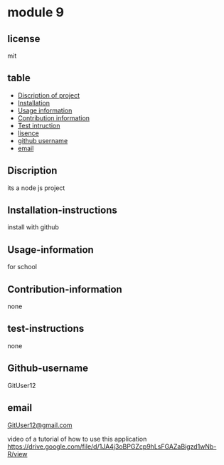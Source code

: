 
# module 9

## license
mit

## table 
- [Discription of project](#discription)
- [Installation](#installation-instructions)
- [Usage information](#usage-information)
- [Contribution information](#contribution-information)
- [Test intruction](#test-instructions)
- [lisence](#license)
- [github username](#github-username)
- [email](#email)

## Discription
its a node js project

## Installation-instructions
install with github

## Usage-information
for school

## Contribution-information
none

## test-instructions
none


## Github-username
GitUser12

## email
GitUser12@gmail.com

video of a tutorial of how to use this application
https://drive.google.com/file/d/1JA4j3oBPGZcp9hLsFGAZaBigzd1wNb-R/view

  
